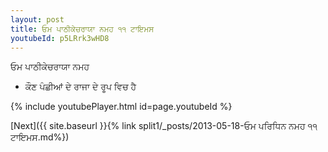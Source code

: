 ```yaml
---
layout: post
title: ਓਮ ਪਾਠੀਕੇਚਰਾਯਾ ਨਮਹ ੧੧ ਟਾਇਮਸ
youtubeId: p5LRrk3wHD8
---
```

 
 
 ਓਮ ਪਾਠੀਕੇਚਰਾਯਾ ਨਮਹ  
 
 -  ਕੌਣ ਪੰਛੀਆਂ ਦੇ ਰਾਜਾ ਦੇ ਰੂਪ ਵਿਚ ਹੈ 
 
  
 
  
 
 
 
 
 
 


{% include youtubePlayer.html id=page.youtubeId %}
 
[Next]({{ site.baseurl }}{% link  split1/_posts/2013-05-18-ਓਮ ਪਰਿਧਿਨ ਨਮਹ ੧੧ ਟਾਇਮਸ.md%})
 
